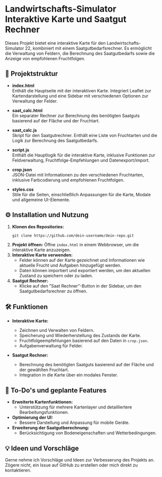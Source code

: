 # Landwirtschafts-Simulator Interaktive Karte und Saatgut Rechner

Dieses Projekt bietet eine interaktive Karte für den Landwirtschafts-Simulator 22, kombiniert mit einem Saatgutbedarfsrechner. Es ermöglicht die Verwaltung von Feldern, die Berechnung des Saatgutbedarfs sowie die Anzeige von empfohlenen Fruchtfolgen.

## 📂 Projektstruktur

- **index.html**  
  Enthält die Hauptseite mit der interaktiven Karte. Integriert Leaflet zur Kartendarstellung und eine Sidebar mit verschiedenen Optionen zur Verwaltung der Felder.

- **saat_calc.html**  
  Ein separater Rechner zur Berechnung des benötigten Saatguts basierend auf der Fläche und der Fruchtart.

- **saat_calc.js**  
  Skript für den Saatgutrechner. Enthält eine Liste von Fruchtarten und die Logik zur Berechnung des Saatgutbedarfs.

- **script.js**  
  Enthält die Hauptlogik für die interaktive Karte, inklusive Funktionen zur Feldverwaltung, Fruchtfolge-Empfehlungen und Datenexport/import.

- **crop.json**  
  JSON-Datei mit Informationen zu den verschiedenen Fruchtarten, inklusive Farbcodierung und empfohlenen Fruchtfolgen.

- **styles.css**  
  Stile für die Seiten, einschließlich Anpassungen für die Karte, Modale und allgemeine UI-Elemente.

## ⚙️ Installation und Nutzung

1. **Klonen des Repositories:**
   ```
   git clone https://github.com/dein-username/dein-repo.git
   ```
2. **Projekt öffnen:**
   Öffne `index.html` in einem Webbrowser, um die interaktive Karte anzuzeigen.
3. **Interaktive Karte verwenden:**
   - Felder können auf der Karte gezeichnet und Informationen wie aktuelle Frucht und Aufgaben hinzugefügt werden.
   - Daten können importiert und exportiert werden, um den aktuellen Zustand zu speichern oder zu laden.
4. **Saatgut Rechner:**
   - Klicke auf den "Saat Rechner"-Button in der Sidebar, um den Saatgutbedarfsrechner zu öffnen.

## 🛠️ Funktionen

- **Interaktive Karte:** 
  - Zeichnen und Verwalten von Feldern.
  - Speicherung und Wiederherstellung des Zustands der Karte.
  - Fruchtfolgeempfehlungen basierend auf den Daten in `crop.json`.
  - Aufgabenverwaltung für Felder.

- **Saatgut Rechner:**
  - Berechnung des benötigten Saatguts basierend auf der Fläche und der gewählten Fruchtart.
  - Integration in die Karte über ein modales Fenster.

## 🚧 To-Do's und geplante Features
- **Erweiterte Kartenfunktionen:**
  - Unterstützung für mehrere Kartenlayer und detailliertere Bearbeitungsfunktionen.
- **Optimierung der UI:**
  - Bessere Darstellung und Anpassung für mobile Geräte.
- **Erweiterung der Saatgutberechnung:**
  - Berücksichtigung von Bodeneigenschaften und Wetterbedingungen.

## 💡 Ideen und Vorschläge

Gerne nehme ich Vorschläge und Ideen zur Verbesserung des Projekts an. Zögere nicht, ein Issue auf GitHub zu erstellen oder mich direkt zu kontaktieren.
